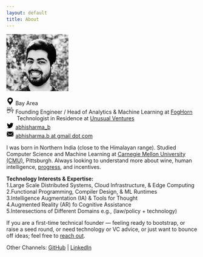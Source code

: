 ```yaml
---
layout: default
title: About
---
```


![](/assets/abhi_150.png)

![](/assets/loc.png) Bay Area  
![](/assets/work.png) Founding Engineer / Head of Analytics & Machine Learning at [FogHorn](https://www.foghorn.io/)  
&nbsp;&nbsp;&nbsp;&nbsp;&nbsp;&nbsp; Technologist in Residence at [Unusual Ventures](https://unusual.vc/abhi-sharma)  
![](/assets/twtr.png) [abhisharma_b](https://twitter.com/abhisharma_b)  
![](/assets/mail.png) [abhisharma.b at gmail dot com](mailto:abhisharma.b@gmail.com)

I was born in Northern India (close to the Himalayan range). Studied Computer Science and Machine Learning at [Carnegie Mellon University (CMU)](https://www.cmu.edu/), Pittsburgh. Always looking to understand more about wine, human intelligence, [progress](https://youtu.be/6ZiQQ6Lalm0), and incentives.

**Technology Interests & Expertise:**  
1.Large Scale Distributed Systems, Cloud Infrastructure, & Edge Computing    
2.Functional Programming, Compiler Design, & ML Runtimes    
3.Intelligence Augmentation (IA) & Tools for Thought  
4.Augmented Reality (AR) fo Cognitive Assistance  
5.Interesections of Different Domains e.g., (law/policy + technology)  

If you are a first-time technical founder — feeling ready to bootstrap, or raise a seed round, or need technology or VC advice, or just want to bounce off ideas; feel free to [reach out](mailto:abhi@unusual.vc).

Other Channels:
[GitHub](https://github.com/abhisharmab) | [LinkedIn](https://www.linkedin.com/in/abhishekbaburamsharma/)



